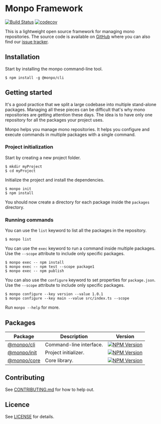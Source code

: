 # Monpo Framework

[![Build Status](https://travis-ci.org/monpo/framework.svg?branch=master)](https://travis-ci.org/monpo/framework)&nbsp;[![codecov](https://codecov.io/gh/monpo/framework/branch/master/graph/badge.svg)](https://codecov.io/gh/monpo/framework)

This is a lightweight open source framework for managing mono repositories. The source code is available on [GitHub](https://github.com/monpo/framework) where you can also find our [issue tracker](https://github.com/monpo/framework/issues).

## Installation

Start by installing the monpo command-line tool.

```
$ npm install -g @monpo/cli
```

## Getting started

It's a good practice that we split a large codebase into multiple stand-alone packages. Managing all these pieces can be difficult that's why mono repositories are getting attention these days. The idea is to have only one repository for all the packages your project uses.

Monpo helps you manage mono repositories. It helps you configure and execute commands in multiple packages with a single command.

### Project initialization

Start by creating a new project folder.

```
$ mkdir myProject
$ cd myProject
```

Initialize the project and install the dependencies.

```
$ monpo init
$ npm install
```

You should now create a directory for each package inside the `packages` directory.

### Running commands

You can use the `list` keyword to list all the packages in the repository.

```
$ monpo list
```

You can use the `exec` keyword to run a command inside multiple packages. Use the `--scope` attribute to include only specific packages.

```
$ monpo exec -- npm install
$ monpo exec -- npm test --scope package1
$ monpo exec -- npm publish
```

You can also use the `configure` keyword to set properties for `package.json`. Use the `--scope` attribute to include only specific packages.

```
$ monpo configure --key version --value 1.0.1
$ monpo configure --key main --value src/index.ts --scope
```

Run `monpo --help` for more.

## Packages

| Package | Description | Version
|-|-|-
| [@monpo/cli](https://github.com/monpo/framework/tree/master/packages/monpo-cli) | Command-line interface. | [![NPM Version](https://badge.fury.io/js/@monpo%2Fcli.svg)](https://badge.fury.io/js/%40monpo%2Fcli)
| [@monpo/init](https://github.com/monpo/framework/tree/master/packages/monpo-init) | Project initializer. | [![NPM Version](https://badge.fury.io/js/@monpo%2Finit.svg)](https://badge.fury.io/js/%40monpo%2Finit)
| [@monpo/core](https://github.com/monpo/framework/tree/master/packages/monpo-core) | Core library. | [![NPM Version](https://badge.fury.io/js/@monpo%2Fcore.svg)](https://badge.fury.io/js/%40monpo%2Fcore)

## Contributing

See [CONTRIBUTING.md](https://github.com/monpo/framework/blob/master/CONTRIBUTING.md) for how to help out.

## Licence

See [LICENSE](https://github.com/monpo/framework/blob/master/LICENCE) for details.
